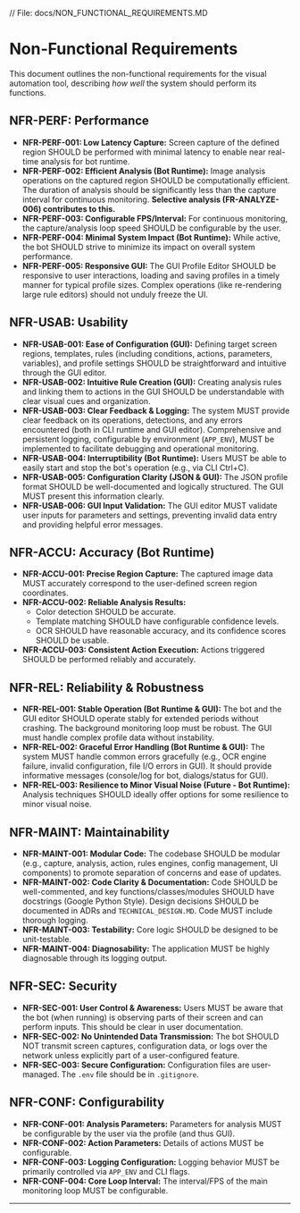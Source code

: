 // File: docs/NON_FUNCTIONAL_REQUIREMENTS.MD
# Non-Functional Requirements

This document outlines the non-functional requirements for the visual automation tool, describing *how well* the system should perform its functions.

## NFR-PERF: Performance

*   **NFR-PERF-001: Low Latency Capture:** Screen capture of the defined region SHOULD be performed with minimal latency to enable near real-time analysis for bot runtime.
*   **NFR-PERF-002: Efficient Analysis (Bot Runtime):** Image analysis operations on the captured region SHOULD be computationally efficient. The duration of analysis should be significantly less than the capture interval for continuous monitoring. **Selective analysis (FR-ANALYZE-006) contributes to this.**
*   **NFR-PERF-003: Configurable FPS/Interval:** For continuous monitoring, the capture/analysis loop speed SHOULD be configurable by the user.
*   **NFR-PERF-004: Minimal System Impact (Bot Runtime):** While active, the bot SHOULD strive to minimize its impact on overall system performance.
*   **NFR-PERF-005: Responsive GUI:** The GUI Profile Editor SHOULD be responsive to user interactions, loading and saving profiles in a timely manner for typical profile sizes. Complex operations (like re-rendering large rule editors) should not unduly freeze the UI.

## NFR-USAB: Usability

*   **NFR-USAB-001: Ease of Configuration (GUI):** Defining target screen regions, templates, rules (including conditions, actions, parameters, variables), and profile settings SHOULD be straightforward and intuitive through the GUI editor.
*   **NFR-USAB-002: Intuitive Rule Creation (GUI):** Creating analysis rules and linking them to actions in the GUI SHOULD be understandable with clear visual cues and organization.
*   **NFR-USAB-003: Clear Feedback & Logging:** The system MUST provide clear feedback on its operations, detections, and any errors encountered (both in CLI runtime and GUI editor). Comprehensive and persistent logging, configurable by environment (`APP_ENV`), MUST be implemented to facilitate debugging and operational monitoring.
*   **NFR-USAB-004: Interruptibility (Bot Runtime):** Users MUST be able to easily start and stop the bot's operation (e.g., via CLI Ctrl+C).
*   **NFR-USAB-005: Configuration Clarity (JSON & GUI):** The JSON profile format SHOULD be well-documented and logically structured. The GUI MUST present this information clearly.
*   **NFR-USAB-006: GUI Input Validation:** The GUI editor MUST validate user inputs for parameters and settings, preventing invalid data entry and providing helpful error messages.

## NFR-ACCU: Accuracy (Bot Runtime)

*   **NFR-ACCU-001: Precise Region Capture:** The captured image data MUST accurately correspond to the user-defined screen region coordinates.
*   **NFR-ACCU-002: Reliable Analysis Results:**
    *   Color detection SHOULD be accurate.
    *   Template matching SHOULD have configurable confidence levels.
    *   OCR SHOULD have reasonable accuracy, and its confidence scores SHOULD be usable.
*   **NFR-ACCU-003: Consistent Action Execution:** Actions triggered SHOULD be performed reliably and accurately.

## NFR-REL: Reliability & Robustness

*   **NFR-REL-001: Stable Operation (Bot Runtime & GUI):** The bot and the GUI editor SHOULD operate stably for extended periods without crashing. The background monitoring loop must be robust. The GUI must handle complex profile data without instability.
*   **NFR-REL-002: Graceful Error Handling (Bot Runtime & GUI):** The system MUST handle common errors gracefully (e.g., OCR engine failure, invalid configuration, file I/O errors in GUI). It should provide informative messages (console/log for bot, dialogs/status for GUI).
*   **NFR-REL-003: Resilience to Minor Visual Noise (Future - Bot Runtime):** Analysis techniques SHOULD ideally offer options for some resilience to minor visual noise.

## NFR-MAINT: Maintainability

*   **NFR-MAINT-001: Modular Code:** The codebase SHOULD be modular (e.g., capture, analysis, action, rules engines, config management, UI components) to promote separation of concerns and ease of updates.
*   **NFR-MAINT-002: Code Clarity & Documentation:** Code SHOULD be well-commented, and key functions/classes/modules SHOULD have docstrings (Google Python Style). Design decisions SHOULD be documented in ADRs and `TECHNICAL_DESIGN.MD`. Code MUST include thorough logging.
*   **NFR-MAINT-003: Testability:** Core logic SHOULD be designed to be unit-testable.
*   **NFR-MAINT-004: Diagnosability:** The application MUST be highly diagnosable through its logging output.

## NFR-SEC: Security

*   **NFR-SEC-001: User Control & Awareness:** Users MUST be aware that the bot (when running) is observing parts of their screen and can perform inputs. This should be clear in user documentation.
*   **NFR-SEC-002: No Unintended Data Transmission:** The bot SHOULD NOT transmit screen captures, configuration data, or logs over the network unless explicitly part of a user-configured feature.
*   **NFR-SEC-003: Secure Configuration:** Configuration files are user-managed. The `.env` file should be in `.gitignore`.

## NFR-CONF: Configurability

*   **NFR-CONF-001: Analysis Parameters:** Parameters for analysis MUST be configurable by the user via the profile (and thus GUI).
*   **NFR-CONF-002: Action Parameters:** Details of actions MUST be configurable.
*   **NFR-CONF-003: Logging Configuration:** Logging behavior MUST be primarily controlled via `APP_ENV` and CLI flags.
*   **NFR-CONF-004: Core Loop Interval:** The interval/FPS of the main monitoring loop MUST be configurable.

---